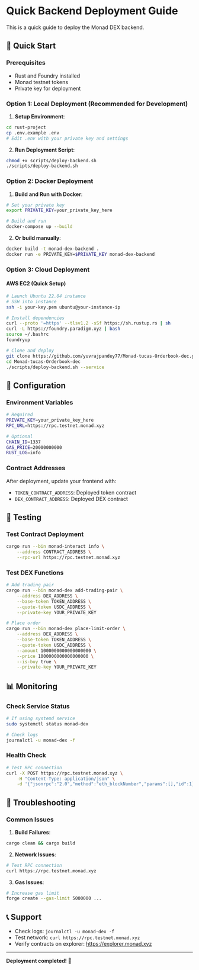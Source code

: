 # Quick Backend Deployment Guide

This is a quick guide to deploy the Monad DEX backend.

## 🚀 Quick Start

### Prerequisites
- Rust and Foundry installed
- Monad testnet tokens
- Private key for deployment

### Option 1: Local Deployment (Recommended for Development)

1. **Setup Environment**:
```bash
cd rust-project
cp .env.example .env
# Edit .env with your private key and settings
```

2. **Run Deployment Script**:
```bash
chmod +x scripts/deploy-backend.sh
./scripts/deploy-backend.sh
```

### Option 2: Docker Deployment

1. **Build and Run with Docker**:
```bash
# Set your private key
export PRIVATE_KEY=your_private_key_here

# Build and run
docker-compose up --build
```

2. **Or build manually**:
```bash
docker build -t monad-dex-backend .
docker run -e PRIVATE_KEY=$PRIVATE_KEY monad-dex-backend
```

### Option 3: Cloud Deployment

#### AWS EC2 (Quick Setup)
```bash
# Launch Ubuntu 22.04 instance
# SSH into instance
ssh -i your-key.pem ubuntu@your-instance-ip

# Install dependencies
curl --proto '=https' --tlsv1.2 -sSf https://sh.rustup.rs | sh
curl -L https://foundry.paradigm.xyz | bash
source ~/.bashrc
foundryup

# Clone and deploy
git clone https://github.com/yuvrajpandey77/Monad-tucas-Orderbook-dec.git
cd Monad-tucas-Orderbook-dec
./scripts/deploy-backend.sh --service
```

## 🔧 Configuration

### Environment Variables
```bash
# Required
PRIVATE_KEY=your_private_key_here
RPC_URL=https://rpc.testnet.monad.xyz

# Optional
CHAIN_ID=1337
GAS_PRICE=20000000000
RUST_LOG=info
```

### Contract Addresses
After deployment, update your frontend with:
- `TOKEN_CONTRACT_ADDRESS`: Deployed token contract
- `DEX_CONTRACT_ADDRESS`: Deployed DEX contract

## 🧪 Testing

### Test Contract Deployment
```bash
cargo run --bin monad-interact info \
    --address CONTRACT_ADDRESS \
    --rpc-url https://rpc.testnet.monad.xyz
```

### Test DEX Functions
```bash
# Add trading pair
cargo run --bin monad-dex add-trading-pair \
    --address DEX_ADDRESS \
    --base-token TOKEN_ADDRESS \
    --quote-token USDC_ADDRESS \
    --private-key YOUR_PRIVATE_KEY

# Place order
cargo run --bin monad-dex place-limit-order \
    --address DEX_ADDRESS \
    --base-token TOKEN_ADDRESS \
    --quote-token USDC_ADDRESS \
    --amount 1000000000000000000 \
    --price 1000000000000000000 \
    --is-buy true \
    --private-key YOUR_PRIVATE_KEY
```

## 📊 Monitoring

### Check Service Status
```bash
# If using systemd service
sudo systemctl status monad-dex

# Check logs
journalctl -u monad-dex -f
```

### Health Check
```bash
# Test RPC connection
curl -X POST https://rpc.testnet.monad.xyz \
    -H "Content-Type: application/json" \
    -d '{"jsonrpc":"2.0","method":"eth_blockNumber","params":[],"id":1}'
```

## 🚨 Troubleshooting

### Common Issues

1. **Build Failures**:
```bash
cargo clean && cargo build
```

2. **Network Issues**:
```bash
# Test RPC connection
curl https://rpc.testnet.monad.xyz
```

3. **Gas Issues**:
```bash
# Increase gas limit
forge create --gas-limit 5000000 ...
```

## 📞 Support

- Check logs: `journalctl -u monad-dex -f`
- Test network: `curl https://rpc.testnet.monad.xyz`
- Verify contracts on explorer: https://explorer.monad.xyz

---

**Deployment completed! 🚀** 